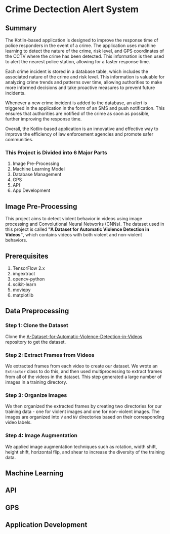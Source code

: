 
# Crime Dectection Alert System

## Summary 

The Kotlin-based application is designed to improve the response time of police responders in the event of a crime. The application uses machine learning to detect the nature of the crime, risk level, and GPS coordinates of the CCTV where the crime has been detected. This information is then used to alert the nearest police station, allowing for a faster response time.

Each crime incident is stored in a database table, which includes the associated nature of the crime and risk level. This information is valuable for analyzing crime trends and patterns over time, allowing authorities to make more informed decisions and take proactive measures to prevent future incidents.

Whenever a new crime incident is added to the database, an alert is triggered in the application in the form of an SMS and push notification. This ensures that authorities are notified of the crime as soon as possible, further improving the response time.

Overall, the Kotlin-based application is an innovative and effective way to improve the efficiency of law enforcement agencies and promote safer communities.


### This Project is Divided into 6 Major Parts
1. Image Pre-Processing
2. Machine Learning Model
3. Database Management
4. GPS
5. API
6. App Development

## Image Pre-Processing
This project aims to detect violent behavior in videos using image processing and Convolutional Neural Networks (CNNs). The dataset used in this project is called **"A Dataset for Automatic Violence Detection in Videos"**, which contains videos with both violent and non-violent behaviors.

## Prerequisites
1. TensorFlow 2.x
2. imgextract
3. opencv-python
4. scikit-learn
5. moviepy
6. matplotlib

## Data Preprocessing

### Step 1: Clone the Dataset
Clone the [A-Dataset-for-Automatic-Violence-Detection-in-Videos](https://github.com/airtlab/A-Dataset-for-Automatic-Violence-Detection-in-Videos) repository to get the dataset.

### Step 2: Extract Frames from Videos
We extracted frames from each video to create our dataset. We wrote an `Extractor` class to do this, and then used multiprocessing to extract frames from all of the videos in the dataset. This step generated a large number of images in a training directory.

### Step 3: Organize Images
We then organized the extracted frames by creating two directories for our training data - one for violent images and one for non-violent images. 
The images are organized into `V` and `NV` directories based on their corresponding video labels.

### Step 4: Image Augmentation
We applied image augmentation techniques such as rotation, width shift, height shift, horizontal flip, and shear to increase the diversity of the training data.

## Machine Learning 

## API

## GPS

## Application Development
